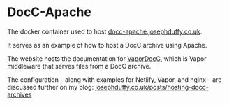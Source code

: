 # DocC-Apache

The docker container used to host [docc-apache.josephduffy.co.uk](https://docc-apache.josephduffy.co.uk/).

It serves as an example of how to host a DocC archive using Apache.

The website hosts the documentation for [VaporDocC](https://github.com/JosephDuffy/VaporDocC), which is Vapor middleware that serves files from a DocC archive.

The configuration – along with examples for Netlify, Vapor, and nginx – are discussed further on my blog: 
[josephduffy.co.uk/posts/hosting-docc-archives](https://josephduffy.co.uk/posts/hosting-docc-archives)
